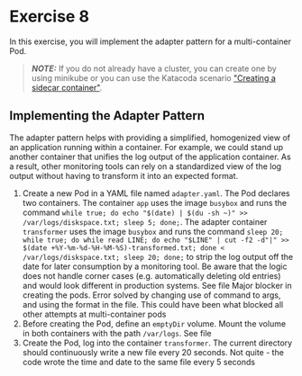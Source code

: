 # Exercise 8

In this exercise, you will implement the adapter pattern for a multi-container Pod.

> **_NOTE:_** If you do not already have a cluster, you can create one by using minikube or you can use the Katacoda scenario ["Creating a sidecar container"](https://learning.oreilly.com/scenarios/4-2-ckad-multi-container/9781098104993/).

## Implementing the Adapter Pattern

The adapter pattern helps with providing a simplified, homogenized view of an application running within a container. For example, we could stand up another container that unifies the log output of the application container. As a result, other monitoring tools can rely on a standardized view of the log output without having to transform it into an expected format.

1. Create a new Pod in a YAML file named `adapter.yaml`. The Pod declares two containers. The container `app` uses the image `busybox` and runs the command `while true; do echo "$(date) | $(du -sh ~)" >> /var/logs/diskspace.txt; sleep 5; done;`. The adapter container `transformer` uses the image `busybox` and runs the command `sleep 20; while true; do while read LINE; do echo "$LINE" | cut -f2 -d"|" >> $(date +%Y-%m-%d-%H-%M-%S)-transformed.txt; done < /var/logs/diskspace.txt; sleep 20; done;` to strip the log output off the date for later consumption by a monitoring tool. Be aware that the logic does not handle corner cases (e.g. automatically deleting old entries) and would look different in production systems.
See file
Major blocker in creating the pods. Error solved by changing use of command to args, and using the format in the file. This could have been what blocked all other attempts at multi-container pods
2. Before creating the Pod, define an `emptyDir` volume. Mount the volume in both containers with the path `/var/logs`.
See file
3. Create the Pod, log into the container `transformer`. The current directory should continuously write a new file every 20 seconds.
Not quite - the code wrote the time and date to the same file every 5 seconds